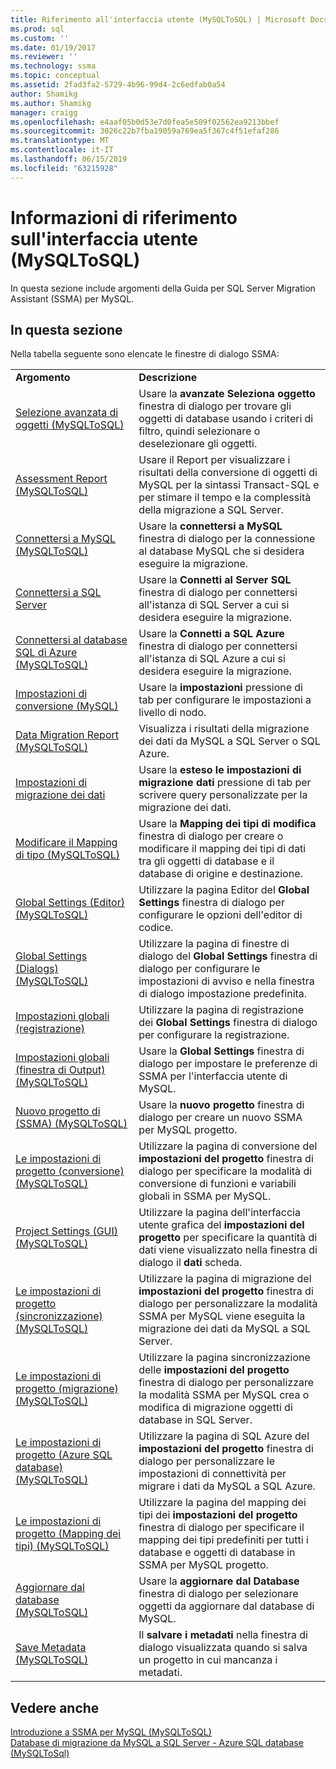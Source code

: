 ```yaml
---
title: Riferimento all'interfaccia utente (MySQLToSQL) | Microsoft Docs
ms.prod: sql
ms.custom: ''
ms.date: 01/19/2017
ms.reviewer: ''
ms.technology: ssma
ms.topic: conceptual
ms.assetid: 2fad3fa2-5729-4b96-99d4-2c6edfab0a54
author: Shamikg
ms.author: Shamikg
manager: craigg
ms.openlocfilehash: e4aaf05b0d53e7d0fea5e509f02562ea9213bbef
ms.sourcegitcommit: 3026c22b7fba19059a769ea5f367c4f51efaf286
ms.translationtype: MT
ms.contentlocale: it-IT
ms.lasthandoff: 06/15/2019
ms.locfileid: "63215928"
---
```

# <a name="user-interface-reference-mysqltosql"></a>Informazioni di riferimento sull'interfaccia utente (MySQLToSQL)
In questa sezione include argomenti della Guida per SQL Server Migration Assistant (SSMA) per MySQL.  
  
## <a name="in-this-section"></a>In questa sezione  
Nella tabella seguente sono elencate le finestre di dialogo SSMA:  
  
|||  
|-|-|  
|**Argomento**|**Descrizione**|  
|[Selezione avanzata di oggetti &#40;MySQLToSQL&#41;](../../ssma/mysql/advanced-object-selection-mysqltosql.md)|Usare la **avanzate Seleziona oggetto** finestra di dialogo per trovare gli oggetti di database usando i criteri di filtro, quindi selezionare o deselezionare gli oggetti.|  
|[Assessment Report &#40;MySQLToSQL&#41;](../../ssma/mysql/assessment-report-mysqltosql.md)|Usare il Report per visualizzare i risultati della conversione di oggetti di MySQL per la sintassi Transact-SQL e per stimare il tempo e la complessità della migrazione a SQL Server.|  
|[Connettersi a MySQL &#40;MySQLToSQL&#41;](../../ssma/mysql/connect-to-mysql-mysqltosql.md)|Usare la **connettersi a MySQL** finestra di dialogo per la connessione al database MySQL che si desidera eseguire la migrazione.|  
|[Connettersi a SQL Server](https://msdn.microsoft.com/d73abd3a-80df-4293-b973-1723069db049)|Usare la **Connetti al Server SQL** finestra di dialogo per connettersi all'istanza di SQL Server a cui si desidera eseguire la migrazione.|  
|[Connettersi al database SQL di Azure &#40;MySQLToSQL&#41;](../../ssma/mysql/connect-to-azure-sql-db-mysqltosql.md)|Usare la **Connetti a SQL Azure** finestra di dialogo per connettersi all'istanza di SQL Azure a cui si desidera eseguire la migrazione.|  
|[Impostazioni di conversione (MySQL)](https://msdn.microsoft.com/f551cf6e-1575-4206-9cca-975b5b43a6b8)|Usare la **impostazioni** pressione di tab per configurare le impostazioni a livello di nodo.|  
|[Data Migration Report  &#40;MySQLToSQL&#41;](../../ssma/mysql/data-migration-report-mysqltosql.md)|Visualizza i risultati della migrazione dei dati da MySQL a SQL Server o SQL Azure.|  
|[Impostazioni di migrazione dei dati](data-migration-settings-mysqltosql.md)|Usare la **esteso le impostazioni di migrazione dati** pressione di tab per scrivere query personalizzate per la migrazione dei dati.|  
|[Modificare il Mapping di tipo &#40;MySQLToSQL&#41;](../../ssma/mysql/edit-type-mapping-mysqltosql.md)|Usare la **Mapping dei tipi di modifica** finestra di dialogo per creare o modificare il mapping dei tipi di dati tra gli oggetti di database e il database di origine e destinazione.|  
|[Global Settings &#40;Editor&#41; &#40;MySQLToSQL&#41;](../../ssma/mysql/global-settings-editor-mysqltosql.md)|Utilizzare la pagina Editor del **Global Settings** finestra di dialogo per configurare le opzioni dell'editor di codice.|  
|[Global Settings &#40;Dialogs&#41; &#40;MySQLToSQL&#41;](../../ssma/mysql/global-settings-dialogs-mysqltosql.md)|Utilizzare la pagina di finestre di dialogo del **Global Settings** finestra di dialogo per configurare le impostazioni di avviso e nella finestra di dialogo impostazione predefinita.|  
|[Impostazioni globali (registrazione)](https://msdn.microsoft.com/0d033492-5ec3-473a-8de1-821894ec9518)|Utilizzare la pagina di registrazione dei **Global Settings** finestra di dialogo per configurare la registrazione.|  
|[Impostazioni globali &#40;finestra di Output&#41; &#40;MySQLToSQL&#41;](../../ssma/mysql/global-settings-output-window-mysqltosql.md)|Usare la **Global Settings** finestra di dialogo per impostare le preferenze di SSMA per l'interfaccia utente di MySQL.|  
|[Nuovo progetto di &#40;SSMA&#41; &#40;MySQLToSQL&#41;](../../ssma/mysql/new-project-ssma-mysqltosql.md)|Usare la **nuovo progetto** finestra di dialogo per creare un nuovo SSMA per MySQL progetto.|  
|[Le impostazioni di progetto &#40;conversione&#41; &#40;MySQLToSQL&#41;](../../ssma/mysql/project-settings-conversion-mysqltosql.md)|Utilizzare la pagina di conversione del **impostazioni del progetto** finestra di dialogo per specificare la modalità di conversione di funzioni e variabili globali in SSMA per MySQL.|  
|[Project Settings &#40;GUI&#41;  &#40;MySQLToSQL&#41;](../../ssma/mysql/project-settings-gui-mysqltosql.md)|Utilizzare la pagina dell'interfaccia utente grafica del **impostazioni del progetto** per specificare la quantità di dati viene visualizzato nella finestra di dialogo il **dati** scheda.|  
|[Le impostazioni di progetto &#40;sincronizzazione&#41; &#40;MySQLToSQL&#41;](../../ssma/mysql/project-settings-synchronization-mysqltosql.md)|Utilizzare la pagina di migrazione del **impostazioni del progetto** finestra di dialogo per personalizzare la modalità SSMA per MySQL viene eseguita la migrazione dei dati da MySQL a SQL Server.|  
|[Le impostazioni di progetto &#40;migrazione&#41; &#40;MySQLToSQL&#41;](../../ssma/mysql/project-settings-migration-mysqltosql.md)|Utilizzare la pagina sincronizzazione delle **impostazioni del progetto** finestra di dialogo per personalizzare la modalità SSMA per MySQL crea o modifica di migrazione oggetti di database in SQL Server.|  
|[Le impostazioni di progetto &#40;Azure SQL database&#41; &#40;MySQLToSQL&#41;](../../ssma/mysql/project-settings-azure-sql-db-mysqltosql.md)|Utilizzare la pagina di SQL Azure del **impostazioni del progetto** finestra di dialogo per personalizzare le impostazioni di connettività per migrare i dati da MySQL a SQL Azure.|  
|[Le impostazioni di progetto &#40;Mapping dei tipi&#41; &#40;MySQLToSQL&#41;](../../ssma/mysql/project-settings-type-mapping-mysqltosql.md)|Utilizzare la pagina del mapping dei tipi dei **impostazioni del progetto** finestra di dialogo per specificare il mapping dei tipi predefiniti per tutti i database e oggetti di database in SSMA per MySQL progetto.|  
|[Aggiornare dal database &#40;MySQLToSQL&#41;](../../ssma/mysql/refresh-from-database-mysqltosql.md)|Usare la **aggiornare dal Database** finestra di dialogo per selezionare oggetti da aggiornare dal database di MySQL.|  
|[Save Metadata  &#40;MySQLToSQL&#41;](../../ssma/mysql/save-metadata-mysqltosql.md)|Il **salvare i metadati** nella finestra di dialogo visualizzata quando si salva un progetto in cui mancanza i metadati.|  
  
## <a name="see-also"></a>Vedere anche  
[Introduzione a SSMA per MySQL &#40;MySQLToSQL&#41;](../../ssma/mysql/getting-started-with-ssma-for-mysql-mysqltosql.md)  
[Database di migrazione da MySQL a SQL Server - Azure SQL database &#40;MySQLToSql&#41;](../../ssma/mysql/migrating-mysql-databases-to-sql-server-azure-sql-db-mysqltosql.md)  
  
